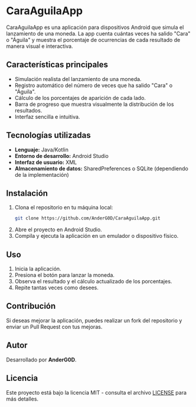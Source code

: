 # CaraAguilaApp

CaraAguilaApp es una aplicación para dispositivos Android que simula el lanzamiento de una moneda. La app cuenta cuántas veces ha salido "Cara" o "Águila" y muestra el porcentaje de ocurrencias de cada resultado de manera visual e interactiva.

## Características principales
- Simulación realista del lanzamiento de una moneda.
- Registro automático del número de veces que ha salido "Cara" o "Águila".
- Cálculo de los porcentajes de aparición de cada lado.
- Barra de progreso que muestra visualmente la distribución de los resultados.
- Interfaz sencilla e intuitiva.

## Tecnologías utilizadas
- **Lenguaje:** Java/Kotlin
- **Entorno de desarrollo:** Android Studio
- **Interfaz de usuario:** XML
- **Almacenamiento de datos:** SharedPreferences o SQLite (dependiendo de la implementación)

## Instalación
1. Clona el repositorio en tu máquina local:
   ```bash
   git clone https://github.com/AnderG0D/CaraAguilaApp.git
   ```
2. Abre el proyecto en Android Studio.
3. Compila y ejecuta la aplicación en un emulador o dispositivo físico.

## Uso
1. Inicia la aplicación.
2. Presiona el botón para lanzar la moneda.
3. Observa el resultado y el cálculo actualizado de los porcentajes.
4. Repite tantas veces como desees.

## Contribución
Si deseas mejorar la aplicación, puedes realizar un fork del repositorio y enviar un Pull Request con tus mejoras.

## Autor
Desarrollado por **AnderG0D**.

## Licencia
Este proyecto está bajo la licencia MIT - consulta el archivo [LICENSE](LICENSE) para más detalles.

